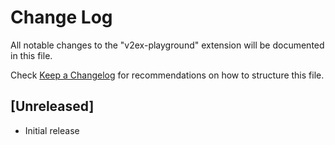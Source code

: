 # Change Log

All notable changes to the "v2ex-playground" extension will be documented in this file.

Check [Keep a Changelog](http://keepachangelog.com/) for recommendations on how to structure this file.

## [Unreleased]

- Initial release